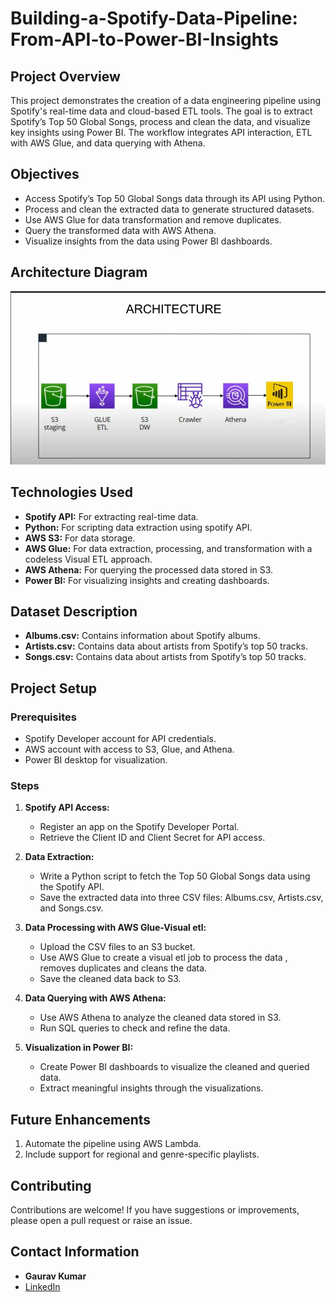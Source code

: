 # Building-a-Spotify-Data-Pipeline: From-API-to-Power-BI-Insights


## Project Overview

This project demonstrates the creation of a data engineering pipeline using Spotify's real-time data and cloud-based ETL tools. The goal is to extract Spotify’s Top 50 Global Songs, process and clean the data, and visualize key insights using Power BI. The workflow integrates API interaction, ETL with AWS Glue, and data querying with Athena.

## Objectives

- Access Spotify’s Top 50 Global Songs data through its API using Python.
- Process and clean the extracted data to generate structured datasets.
- Use AWS Glue for data transformation and remove duplicates.
- Query the transformed data with AWS Athena.
- Visualize insights from the data using Power BI dashboards.

  
## Architecture Diagram
![Architecture Diagram](./architecture.png)
    

## Technologies Used

- **Spotify API:** For extracting real-time data.
- **Python:** For scripting data extraction using spotify API.
- **AWS S3:** For data storage.
- **AWS Glue:**  For data extraction, processing, and transformation with a codeless Visual ETL approach.
- **AWS Athena:** For querying the processed data stored in S3.
- **Power BI:** For visualizing insights and creating dashboards.


## Dataset Description

- **Albums.csv:** Contains information about Spotify albums.
- **Artists.csv:** Contains data about artists from Spotify’s top 50 tracks.
- **Songs.csv:** Contains data about artists from Spotify’s top 50 tracks.

## Project Setup

  ### Prerequisites
  - Spotify Developer account for API credentials.
  - AWS account with access to S3, Glue, and Athena.
  - Power BI desktop for visualization.

  ### Steps
   1. **Spotify API Access:**
      - Register an app on the Spotify Developer Portal.
      - Retrieve the Client ID and Client Secret for API access.
        
   2. **Data Extraction:**
      - Write a Python script to fetch the Top 50 Global Songs data using the Spotify API.
      - Save the extracted data into three CSV files: Albums.csv, Artists.csv, and Songs.csv.

   3. **Data Processing with AWS Glue-Visual etl:**

      - Upload the CSV files to an S3 bucket.
      - Use AWS Glue to create a visual etl job to process the data , removes duplicates and cleans the data.
      - Save the cleaned data back to S3.
     
   4. **Data Querying with AWS Athena:**

      - Use AWS Athena to analyze the cleaned data stored in S3.
      - Run SQL queries to check and refine the data.
    
   5. **Visualization in Power BI:**
      - Create Power BI dashboards to visualize the cleaned and queried data.
      - Extract meaningful insights through the visualizations.


## Future Enhancements
   1. Automate the pipeline using AWS Lambda.
   2. Include support for regional and genre-specific playlists.

## Contributing
  Contributions are welcome! If you have suggestions or improvements, please open a pull request or raise an issue.

## Contact Information
- **Gaurav Kumar**
- [LinkedIn](https://www.linkedin.com/in/gaurav-kumar-4724602a9/)

